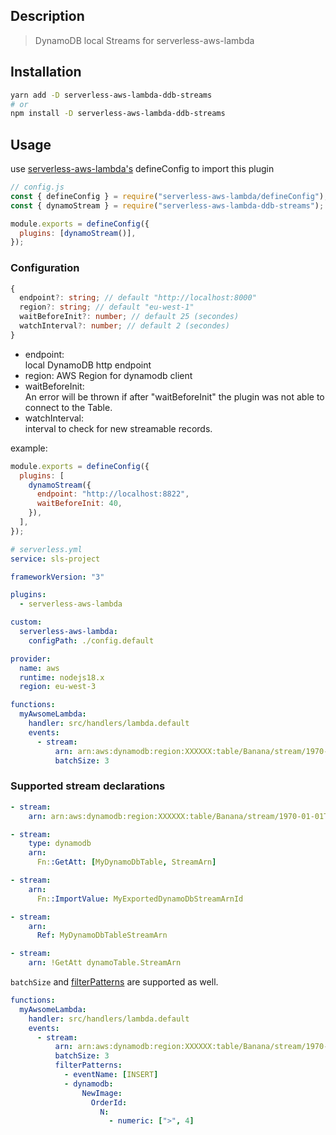 ## Description

> DynamoDB local Streams for serverless-aws-lambda

## Installation

```bash
yarn add -D serverless-aws-lambda-ddb-streams
# or
npm install -D serverless-aws-lambda-ddb-streams
```

## Usage

use [serverless-aws-lambda's](https://github.com/Inqnuam/serverless-aws-lambda) defineConfig to import this plugin

```js
// config.js
const { defineConfig } = require("serverless-aws-lambda/defineConfig");
const { dynamoStream } = require("serverless-aws-lambda-ddb-streams");

module.exports = defineConfig({
  plugins: [dynamoStream()],
});
```

### Configuration

```ts
{
  endpoint?: string; // default "http://localhost:8000"
  region?: string; // default "eu-west-1"
  waitBeforeInit?: number; // default 25 (secondes)
  watchInterval?: number; // default 2 (secondes)
}
```

- endpoint:  
  local DynamoDB http endpoint
- region:
  AWS Region for dynamodb client
- waitBeforeInit:  
  An error will be thrown if after "waitBeforeInit" the plugin was not able to connect to the Table.
- watchInterval:  
  interval to check for new streamable records.

example:

```js
module.exports = defineConfig({
  plugins: [
    dynamoStream({
      endpoint: "http://localhost:8822",
      waitBeforeInit: 40,
    }),
  ],
});
```

```yaml
# serverless.yml
service: sls-project

frameworkVersion: "3"

plugins:
  - serverless-aws-lambda

custom:
  serverless-aws-lambda:
    configPath: ./config.default

provider:
  name: aws
  runtime: nodejs18.x
  region: eu-west-3

functions:
  myAwsomeLambda:
    handler: src/handlers/lambda.default
    events:
      - stream:
          arn: arn:aws:dynamodb:region:XXXXXX:table/Banana/stream/1970-01-01T00:00:00.000
          batchSize: 3
```

### Supported stream declarations

```yaml
- stream:
    arn: arn:aws:dynamodb:region:XXXXXX:table/Banana/stream/1970-01-01T00:00:00.000
```

```yaml
- stream:
    type: dynamodb
    arn:
      Fn::GetAtt: [MyDynamoDbTable, StreamArn]
```

```yaml
- stream:
    arn:
      Fn::ImportValue: MyExportedDynamoDbStreamArnId
```

```yaml
- stream:
    arn:
      Ref: MyDynamoDbTableStreamArn
```

```yaml
- stream:
    arn: !GetAtt dynamoTable.StreamArn
```

`batchSize` and [filterPatterns](https://docs.aws.amazon.com/lambda/latest/dg/invocation-eventfiltering.html#filtering-syntax) are supported as well.

```yaml
functions:
  myAwsomeLambda:
    handler: src/handlers/lambda.default
    events:
      - stream:
          arn: arn:aws:dynamodb:region:XXXXXX:table/Banana/stream/1970-01-01T00:00:00.000
          batchSize: 3
          filterPatterns:
            - eventName: [INSERT]
            - dynamodb:
                NewImage:
                  OrderId:
                    N:
                      - numeric: [">", 4]
```
